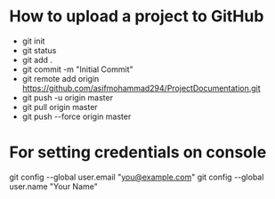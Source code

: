 # How to upload a project to GitHub
   - git init
   - git status
   - git add .
   - git commit -m "Initial Commit"
   - git remote add origin https://github.com/asifmohammad294/ProjectDocumentation.git
   - git push -u origin master
   - git pull origin master
   - git push --force origin master


# For setting credentials on console
  git config --global user.email "you@example.com"
  git config --global user.name "Your Name"